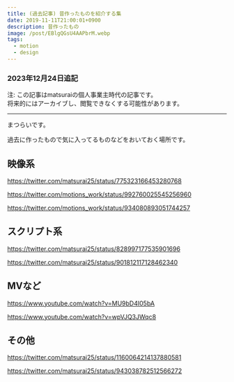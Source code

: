 ```yaml
---
title: (過去記事) 昔作ったものを紹介する集
date: 2019-11-11T21:00:01+0900
description: 昔作ったもの
image: /post/EBlgQGsU4AAPbrM.webp
tags:
  - motion
  - design
---
```


### 2023年12月24日追記

注: この記事はmatsuraiの個人事業主時代の記事です。  
将来的にはアーカイブし、閲覧できなくする可能性があります。

---

まつらいです。

過去に作ったもので気に入ってるものなどをおいておく場所です。

## 映像系

https://twitter.com/matsurai25/status/775323166453280768

https://twitter.com/motions_work/status/992760025545256960

https://twitter.com/motions_work/status/934080893051744257

## スクリプト系

https://twitter.com/matsurai25/status/828997177535901696

https://twitter.com/matsurai25/status/901812117128462340

## MVなど

https://www.youtube.com/watch?v=MU9bD4I05bA

https://www.youtube.com/watch?v=wpVJQ3JWqc8

## その他

https://twitter.com/matsurai25/status/1160064214137880581

https://twitter.com/matsurai25/status/943038782512566272
